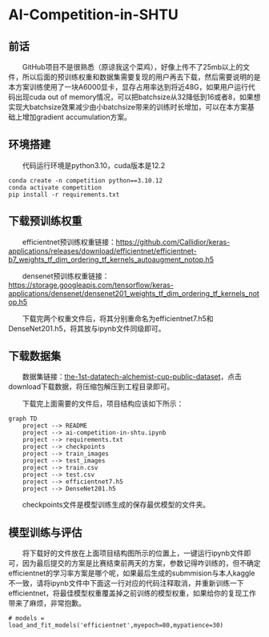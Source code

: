 # AI-Competition-in-SHTU
## 前话
&emsp;&emsp;GitHub项目不是很熟悉（原谅我这个菜鸡），好像上传不了25mb以上的文件，所以后面的预训练权重和数据集需要复现的用户再去下载，然后需要说明的是本方案训练使用了一块A6000显卡，显存占用率达到将近48G，如果用户运行代码出现cuda out of memory情况，可以把batchsize从32降低到16或者8，如果想实现大batchsize效果减少由小batchsize带来的训练时长增加，可以在本方案基础上增加gradient accumulation方案。
## 环境搭建
&emsp;&emsp;代码运行环境是python3.10，cuda版本是12.2

```
conda create -n competition python==3.10.12
conda activate competition
pip install -r requirements.txt
```
## 下载预训练权重
&emsp;&emsp;efficientnet预训练权重链接：https://github.com/Callidior/keras-applications/releases/download/efficientnet/efficientnet-b7_weights_tf_dim_ordering_tf_kernels_autoaugment_notop.h5

&emsp;&emsp;densenet预训练权重链接：https://storage.googleapis.com/tensorflow/keras-applications/densenet/densenet201_weights_tf_dim_ordering_tf_kernels_notop.h5

&emsp;&emsp;下载完两个权重文件后，将其分别重命名为efficientnet7.h5和DenseNet201.h5，将其放与ipynb文件同级即可。

## 下载数据集
&emsp;&emsp;数据集链接：[the-1st-datatech-alchemist-cup-public-dataset](https://www.kaggle.com/datasets/hongori/the-1st-datatech-alchemist-cup-public-dataset)，点击download下载数据，将压缩包解压到工程目录即可。

&emsp;&emsp;下载完上面需要的文件后，项目结构应该如下所示：
```mermaid
graph TD
    project --> README
    project --> ai-competition-in-shtu.ipynb
    project --> requirements.txt
    project --> checkpoints
    project --> train_images
    project --> test_images
    project --> train.csv
    project --> test.csv
    project --> efficientnet7.h5
    project --> DenseNet201.h5
```
&emsp;&emsp;checkpoints文件是模型训练生成的保存最优模型的文件夹。

## 模型训练与评估
&emsp;&emsp;将下载好的文件放在上面项目结构图所示的位置上，一键运行ipynb文件即可，因为最后提交的方案是比赛结束前两天的方案，参数记得咋训练的，但不确定efficientnet的学习率方案是哪个呢，如果最后生成的submmision与本人kaggle不一致，请将ipynb文件中下面这一行对应的代码注释取消，并重新训练一下efficientnet，将最佳模型权重覆盖掉之前训练的模型权重，如果给你的复现工作带来了麻烦，非常抱歉。

`# models = load_and_fit_models('efficientnet',myepoch=80,mypatience=30)`
